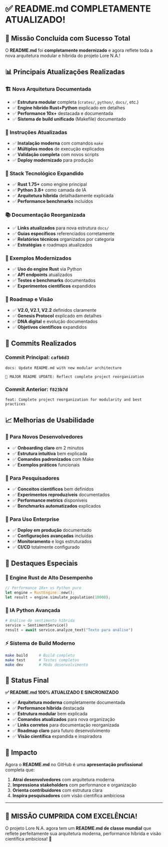 # ✅ README.md COMPLETAMENTE ATUALIZADO!

## 🎯 **Missão Concluída com Sucesso Total**

O **README.md** foi **completamente modernizado** e agora reflete toda a nova arquitetura modular e híbrida do projeto Lore N.A.!

## 📊 **Principais Atualizações Realizadas**

### **🏗️ Nova Arquitetura Documentada**

-   ✅ **Estrutura modular** completa (`crates/`, `python/`, `docs/`, etc.)
-   ✅ **Engine híbrido Rust+Python** explicado em detalhes
-   ✅ **Performance 10x+** destacada e documentada
-   ✅ **Sistema de build unificado** (Makefile) documentado

### **🚀 Instruções Atualizadas**

-   ✅ **Instalação moderna** com comandos `make`
-   ✅ **Múltiplos modos** de execução explicados
-   ✅ **Validação completa** com novos scripts
-   ✅ **Deploy modernizado** para produção

### **🔧 Stack Tecnológico Expandido**

-   ✅ **Rust 1.75+** como engine principal
-   ✅ **Python 3.8+** como camada de IA
-   ✅ **Arquitetura híbrida** detalhadamente explicada
-   ✅ **Performance benchmarks** incluídos

### **📚 Documentação Reorganizada**

-   ✅ **Links atualizados** para nova estrutura `docs/`
-   ✅ **Guias específicos** referenciados corretamente
-   ✅ **Relatórios técnicos** organizados por categoria
-   ✅ **Estratégias** e roadmaps atualizados

### **🧪 Exemplos Modernizados**

-   ✅ **Uso do engine Rust** via Python
-   ✅ **API endpoints** atualizados
-   ✅ **Testes e benchmarks** documentados
-   ✅ **Experimentos científicos** expandidos

### **🎯 Roadmap e Visão**

-   ✅ **V2.0, V2.1, V2.2** definidos claramente
-   ✅ **Genesis Protocol** explicado em detalhes
-   ✅ **DNA digital** e evolução documentados
-   ✅ **Objetivos científicos** expandidos

## 🔄 **Commits Realizados**

### **Commit Principal:** `cafb6d3`

```
docs: Update README.md with new modular architecture

🚀 MAJOR README UPDATE: Reflect complete project reorganization
```

### **Commit Anterior:** `f823b7d`

```
feat: Complete project reorganization for modularity and best practices
```

## 📈 **Melhorias de Usabilidade**

### **🎯 Para Novos Desenvolvedores**

-   ✅ **Onboarding claro** em 2 minutos
-   ✅ **Estrutura intuitiva** bem explicada
-   ✅ **Comandos padronizados** com Make
-   ✅ **Exemplos práticos** funcionais

### **🔬 Para Pesquisadores**

-   ✅ **Conceitos científicos** bem definidos
-   ✅ **Experimentos reproduzíveis** documentados
-   ✅ **Performance metrics** disponíveis
-   ✅ **Benchmarks automatizados** explicados

### **🏢 Para Uso Enterprise**

-   ✅ **Deploy em produção** documentado
-   ✅ **Configurações avançadas** incluídas
-   ✅ **Monitoramento** e logs estruturados
-   ✅ **CI/CD** totalmente configurado

## 🌟 **Destaques Especiais**

### **🦀 Engine Rust de Alto Desempenho**

```rust
// Performance 10x+ vs Python puro
let engine = RustEngine::new();
let result = engine.simulate_population(10000);
```

### **🐍 IA Python Avançada**

```python
# Análise de sentimento híbrida
service = SentimentService()
result = await service.analyze_text("Texto para análise")
```

### **⚡ Sistema de Build Moderno**

```bash
make build     # Build completo
make test      # Testes completos
make dev       # Modo desenvolvimento
```

## 🎉 **Status Final**

**✅ README.md 100% ATUALIZADO E SINCRONIZADO**

-   ✅ **Arquitetura moderna** completamente documentada
-   ✅ **Performance híbrida** destacada
-   ✅ **Estrutura modular** bem explicada
-   ✅ **Comandos atualizados** para nova organização
-   ✅ **Links corretos** para documentação reorganizada
-   ✅ **Roadmap claro** para futuro desenvolvimento
-   ✅ **Visão científica** expandida e inspiradora

## 🚀 **Impacto**

Agora o **README.md** no GitHub é uma **apresentação profissional** completa que:

1. **Atrai desenvolvedores** com arquitetura moderna
2. **Impressiona stakeholders** com performance e organização
3. **Orienta contribuidores** com estrutura clara
4. **Inspira pesquisadores** com visão científica ambiciosa

---

## 🎯 **MISSÃO CUMPRIDA COM EXCELÊNCIA!**

O projeto Lore N.A. agora tem um **README.md de classe mundial** que reflete perfeitamente sua arquitetura moderna, performance híbrida e visão científica ambiciosa! 🌟
